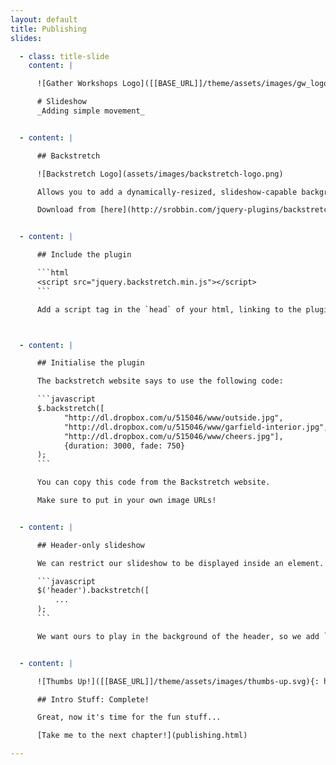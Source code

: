 ```yaml
---
layout: default
title: Publishing
slides:

  - class: title-slide
    content: |

      ![Gather Workshops Logo]([[BASE_URL]]/theme/assets/images/gw_logo.png)

      # Slideshow
      _Adding simple movement_ 


  - content: |

      ## Backstretch

      ![Backstretch Logo](assets/images/backstretch-logo.png)

      Allows you to add a dynamically-resized, slideshow-capable background image to any page or element.

      Download from [here](http://srobbin.com/jquery-plugins/backstretch/).


  - content: |

      ## Include the plugin

      ```html
      <script src="jquery.backstretch.min.js"></script>
      ```

      Add a script tag in the `head` of your html, linking to the plugin file.



  - content: |

      ## Initialise the plugin

      The backstretch website says to use the following code:

      ```javascript
      $.backstretch([
            "http://dl.dropbox.com/u/515046/www/outside.jpg",
            "http://dl.dropbox.com/u/515046/www/garfield-interior.jpg",
            "http://dl.dropbox.com/u/515046/www/cheers.jpg"],
            {duration: 3000, fade: 750}
      );
      ```

      You can copy this code from the Backstretch website.

      Make sure to put in your own image URLs!


  - content: |

      ## Header-only slideshow

      We can restrict our slideshow to be displayed inside an element.

      ```javascript
      $('header').backstretch([
          ...
      );
      ```

      We want ours to play in the background of the header, so we add `$('header')` to the start of our code.


  - content: |

      ![Thumbs Up!]([[BASE_URL]]/theme/assets/images/thumbs-up.svg){: height="200"}

      ## Intro Stuff: Complete!

      Great, now it's time for the fun stuff...

      [Take me to the next chapter!](publishing.html)

---
```

